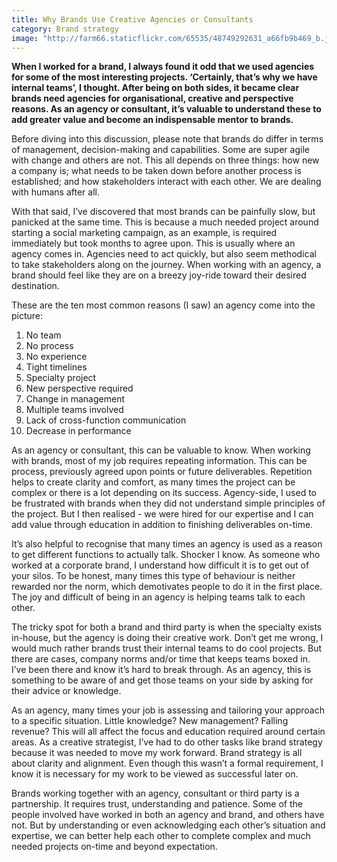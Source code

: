 ```yaml
---
title: Why Brands Use Creative Agencies or Consultants
category: Brand strategy
image: "http://farm66.staticflickr.com/65535/48749292631_a66fb9b469_b.jpg"
---
```


**When I worked for a brand, I always found it odd that we used agencies for some of the most interesting projects. ‘Certainly, that’s why we have internal teams’, I thought. After being on both sides, it became clear brands need agencies for organisational, creative and perspective reasons. As an agency or consultant, it’s valuable to understand these to add greater value and become an indispensable mentor to brands.** 

Before diving into this discussion, please note that brands do differ in terms of management, decision-making and capabilities. Some are super agile with change and others are not. This all depends on three things: how new a company is; what needs to be taken down before another process is established; and how stakeholders interact with each other. We are dealing with humans after all.

With that said, I’ve discovered that most brands can be painfully slow, but panicked at the same time. This is because a much needed project around starting a social marketing campaign, as an example, is required immediately but took months to agree upon. This is usually where an agency comes in. Agencies need to act quickly, but also seem methodical to take stakeholders along on the journey. When working with an agency, a brand should feel like they are on a breezy joy-ride toward their desired destination.

These are the ten most common reasons (I saw) an agency come into the picture:

1. No team
2. No process
3. No experience
4. Tight timelines
5. Specialty project
6. New perspective required
7. Change in management
8. Multiple teams involved
9. Lack of cross-function communication
10. Decrease in performance

As an agency or consultant, this can be valuable to know. When working with brands, most of my job requires repeating information. This can be process, previously agreed upon points or future deliverables. Repetition helps to create clarity and comfort, as many times the project can be complex or there is a lot depending on its success. Agency-side, I used to be frustrated with brands when they did not understand simple principles of the project. But I then realised - we were hired for our expertise and I can add value through education in addition to finishing deliverables on-time.

It’s also helpful to recognise that many times an agency is used as a reason to get different functions to actually talk. Shocker I know. As someone who worked at a corporate brand, I understand how difficult it is to get out of your silos. To be honest, many times this type of behaviour is neither rewarded nor the norm, which demotivates people to do it in the first place. The joy and difficult of being in an agency is helping teams talk to each other. 

The tricky spot for both a brand and third party is when the specialty exists in-house, but the agency is doing their creative work. Don’t get me wrong, I would much rather brands trust their internal teams to do cool projects. But there are cases, company norms and/or time that keeps teams boxed in. I’ve been there and know it’s hard to break through. As an agency, this is something to be aware of and get those teams on your side by asking for their advice or knowledge. 

As an agency, many times your job is assessing and tailoring your approach to a specific situation. Little knowledge? New management? Falling revenue? This will all affect the focus and education required around certain areas. As a creative strategist, I’ve had to do other tasks like brand strategy because it was needed to move my work forward. Brand strategy is all about clarity and alignment. Even though this wasn’t a formal requirement, I know it is necessary for my work to be viewed as successful later on.

Brands working together with an agency, consultant or third party is a partnership. It requires trust, understanding and patience. Some of the people involved have worked in both an agency and brand, and others have not. But by understanding or even acknowledging each other’s situation and expertise, we can better help each other to complete complex and much needed projects on-time and beyond expectation. 
